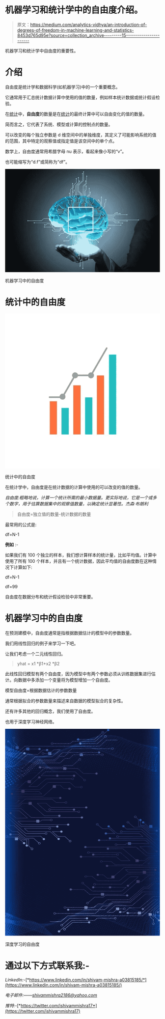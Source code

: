 # 机器学习和统计学中的自由度介绍。

> 原文：<https://medium.com/analytics-vidhya/an-introduction-of-degrees-of-freedom-in-machine-learning-and-statistics-8453d765d95e?source=collection_archive---------15----------------------->

机器学习和统计学中自由度的重要性。

# 介绍

自由度是统计学和数据科学(如机器学习)中的一个重要概念。

它通常用于汇总统计数据计算中使用的值的数量，例如样本统计数据或统计假设检验。

在[统计](https://en.wikipedia.org/wiki/Statistics)中，**自由度**的数量是在[统计](https://en.wikipedia.org/wiki/Statistic)的最终计算中可以自由变化的值的数量。

简而言之，它代表了系统、模型或计算的控制点的数量。

可以改变的每个独立参数是 d 维空间中的单独维度，其定义了可能影响系统的值的范围，其中特定的观察值或指定值是该空间中的单个点。

数学上，自由度通常用希腊字母 nu 表示，看起来像小写的“v”。

也可能缩写为“d.f”或简称为“df”。

![](img/c61d06073ffcb1e8e885c6ec937a3ea7.png)

机器学习中的自由度

# 统计中的自由度

![](img/e05ee67ac37c8e0de7362bf4924d370d.png)

统计中的自由度

在统计学中，自由度是在统计数据的计算中使用的可以改变的值的数量。

*自由度:粗略地说，计算一个统计所需的最小数据量。更实际地说，它是一个或多个数字，用于估算数据集中的观察值数量，以确定统计显著性。杰森·布朗利*

> 自由度=独立值的数量-统计数据的数量

最常用的公式是:

df=N-1

**例如** :-

如果我们有 100 个独立的样本，我们想计算样本的统计量，比如平均值。计算中使用了所有 100 个样本，并且有一个统计数据，因此平均值的自由度数在这种情况下计算如下:

df=N-1

df=99

自由度在数据分布和统计假设检验中非常重要。

# 机器学习中的自由度

在预测建模中，自由度通常是指根据数据估计的模型中的参数数量。

我们用线性回归的例子来学习一下吧。

让我们考虑一个二元线性回归。

> yhat = x1 *β1+x2 *β2

此线性回归模型有两个自由度，因为模型中有两个参数必须从训练数据集进行估计。向数据中多添加一个变量将为模型增加一个自由度。

模型自由度=根据数据估计的参数数量

通常根据拟合的参数数量来描述来自数据的模型拟合的复杂性。

还有许多其他的回归概念，我们使用了自由度。

也用于深度学习神经网络。

![](img/72624e597e23d745a2ae010434b4728a.png)

深度学习的自由度

# 通过以下方式联系我:-

*LinkedIn:-*[*https://www.linkedin.com/in/shivam-mishra-a03815185/*](https://www.linkedin.com/in/shivam-mishra-a03815185/)

*电子邮件:——shivammishra2186@yahoo.com*

*推特:-*[*https://twitter.com/ishivammishra17*](https://twitter.com/ishivammishra17)